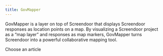 ```yaml
---
title: GovMapper
---
```


GovMapper is a layer on top of Screendoor that displays Screendoor responses as location points on a map. By visualizing a Screendoor project as a &ldquo;map layer&rdquo; and responses as map markers, GovMapper turns Screendoor into a powerful collaborative mapping tool.

<p class='choose_article'>
  <i class='fa fa-hand-o-left'></i>
  <span>Choose an article</span>
</p>
